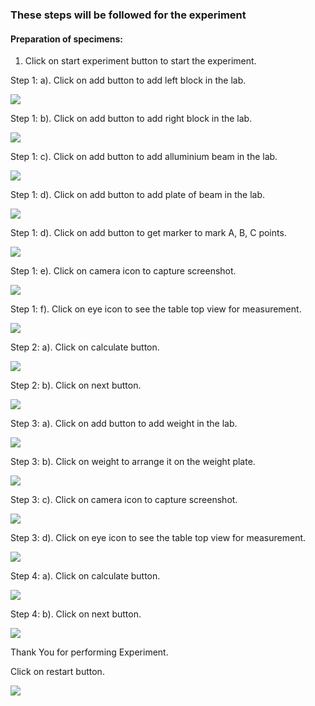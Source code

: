 ### These steps will be followed for the experiment

<!-- **PRE EXPERIMENT QUIZ QUESTIONS**

1) What is photogrammetry technique?
2) What is principle of photogrammetry technique?
3) How is this principle used in satellite imagery?
4) What is the distance between two reference points in this experiment?
5) What do you mean by pixel? -->

#### Preparation of specimens:

1. Click on start experiment button to start the experiment.

<im g src="images/pr1.png"/>

Step 1: a). Click on add button to add left block in the lab.

<img src="images/pr2.png"/>

Step 1: b). Click on add button to add right block in the lab.

<img src="images/pr3.png"/>

Step 1: c). Click on add button to add alluminium beam in the lab.

<img src="images/pr4.png"/>

Step 1: d). Click on add button to add plate of beam in the lab.

<img src="images/pr5.png"/>

Step 1: d). Click on add button to get marker to mark A, B, C points.

<img src="images/pr6.png"/>

Step 1: e). Click on camera icon to capture screenshot.

<img src="images/pr7.png"/>

Step 1: f). Click on eye icon to see the table top view for measurement.

<img src="images/pr8.png"/>

Step 2: a). Click on calculate button.

<img src="images/pr9.png"/>

Step 2: b). Click on next button.

<img src="images/pr10.png"/>

Step 3: a). Click on add button to add weight in the lab.

<img src="images/pr11.png"/>

Step 3: b). Click on weight to arrange it on the weight plate.

<img src="images/pr12.png"/>

Step 3: c). Click on camera icon to capture screenshot.

<img src="images/pr13.png"/>

Step 3: d). Click on eye icon to see the table top view for measurement.

<img src="images/pr14.png"/>

Step 4: a). Click on calculate button.

<img src="images/pr15.png"/>

Step 4: b). Click on next button.

<img src="images/pr16.png"/>

Thank You for performing Experiment.

Click on restart button.

<img src="images/pr17.png"/>


<!-- **POST EXPERIMENT QUIZ QUESTIONS**

1) Plot a graph between 'load' versus 'displacement'.
2) Compare the 'load' versus 'displacement' plot obtained experimentally
and theoretically and compute the error.
3) Compute the resolution.  -->
